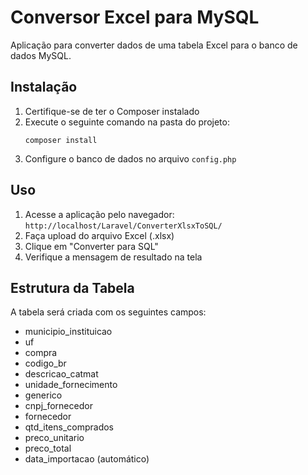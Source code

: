 # Conversor Excel para MySQL

Aplicação para converter dados de uma tabela Excel para o banco de dados MySQL.

## Instalação

1. Certifique-se de ter o Composer instalado
2. Execute o seguinte comando na pasta do projeto:
   ```
   composer install
   ```
3. Configure o banco de dados no arquivo `config.php`

## Uso

1. Acesse a aplicação pelo navegador: `http://localhost/Laravel/ConverterXlsxToSQL/`
2. Faça upload do arquivo Excel (.xlsx)
3. Clique em "Converter para SQL"
4. Verifique a mensagem de resultado na tela

## Estrutura da Tabela

A tabela será criada com os seguintes campos:
- municipio_instituicao
- uf
- compra
- codigo_br
- descricao_catmat
- unidade_fornecimento
- generico
- cnpj_fornecedor
- fornecedor
- qtd_itens_comprados
- preco_unitario
- preco_total
- data_importacao (automático)
